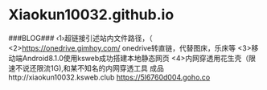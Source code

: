 # Xiaokun10032.github.io
###BLOG###
‹1›超链接引述站内文件路径，（
<2>https://onedrive.gimhoy.com/     onedrive转直链，代替图床，乐床等
<3>移动端Android8.1.0使用ksweb成功搭建本地静态网页
<4>内网穿透用花生壳（限速不说还限流1G),和某不知名的内网穿透工具
成品http://xiaokun10032.ksweb.club
    https://5l6760d004.goho.co
